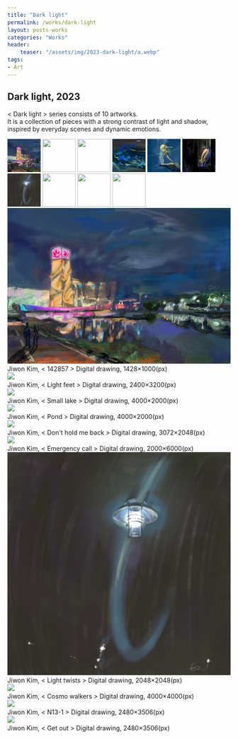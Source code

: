 ```yaml
---
title: "Dark light"
permalink: /works/dark-light
layout: posts-works
categories: "Works"
header:
    teaser: "/assets/img/2023-dark-light/a.webp"
tags:
- Art
--- 
```


## Dark light, 2023
< Dark light > series consists of 10 artworks.  
It is a collection of pieces with a strong contrast of light and shadow, inspired by everyday scenes and dynamic emotions.

<section>
    <div class="carousel">
        <div class="carousel__thumbnails">
            <a href="#slide1"><img src="/assets/img/2023-dark-light/za.webp" width="75" height="75"></a>
            <a href="#slide2"><img src="/assets/img/2023-dark-light/zb.webp" width="75" height="75"></a>
            <a href="#slide3"><img src="/assets/img/2023-dark-light/zc.webp" width="75" height="75"></a>
            <a href="#slide4"><img src="/assets/img/2023-dark-light/zd.webp" width="75" height="75"></a>
            <a href="#slide5"><img src="/assets/img/2023-dark-light/ze.webp" width="75" height="75"></a>
            <a href="#slide6"><img src="/assets/img/2023-dark-light/zf.webp" width="75" height="75"></a>
            <a href="#slide7"><img src="/assets/img/2023-dark-light/zg.webp" width="75" height="75"></a>
            <a href="#slide8"><img src="/assets/img/2023-dark-light/zh.webp" width="75" height="75"></a>
            <a href="#slide9"><img src="/assets/img/2023-dark-light/zi.webp" width="75" height="75"></a>
            <a href="#slide10"><img src="/assets/img/2023-dark-light/zj.webp" width="75" height="75"></a>
        </div>
        <div class="carousel__slides">
            <div class="carousel__slide" id="slide1">
                <img src= "/assets/img/2023-dark-light/a.webp" loading="lazy">
                <figcaption>Jiwon Kim, < 142857 > Digital drawing, 1428×1000(px)</figcaption>
            </div>
            <div class="carousel__slide" id="slide2">
                <img src="/assets/img/2023-dark-light/b.webp" loading="lazy">
                <figcaption>Jiwon Kim, < Light feet > Digital drawing, 2400×3200(px)</figcaption>
            </div>
            <div class="carousel__slide" id="slide3">
                <img src="/assets/img/2023-dark-light/c.webp" loading="lazy">
                <figcaption>Jiwon Kim, < Small lake > Digital drawing, 4000×2000(px)</figcaption>
            </div>
            <div class="carousel__slide" id="slide4">
                <img src="/assets/img/2023-dark-light/d.webp" loading="lazy">
                <figcaption>Jiwon Kim, < Pond > Digital drawing, 4000×2000(px)</figcaption>
            </div>
            <div class="carousel__slide" id="slide5">
                <img src="/assets/img/2023-dark-light/e.webp" loading="lazy">
                <figcaption>Jiwon Kim, < Don't hold me back > Digital drawing, 3072×2048(px)</figcaption>
            </div>
            <div class="carousel__slide" id="slide6">
                <img src="/assets/img/2023-dark-light/f.webp" loading="lazy">
                <figcaption>Jiwon Kim, < Emergency call > Digital drawing, 2000×6000(px)</figcaption>
            </div>
             <div class="carousel__slide" id="slide7">
                <img src="/assets/img/2023-dark-light/g.webp" loading="lazy">
                <figcaption>Jiwon Kim, < Light twists > Digital drawing, 2048×2048(px)</figcaption>
            </div>
             <div class="carousel__slide" id="slide8">
                <img src="/assets/img/2023-dark-light/h.webp" loading="lazy">
                <figcaption>Jiwon Kim, < Cosmo walkers > Digital drawing, 4000×4000(px)</figcaption>
            </div>
             <div class="carousel__slide" id="slide9">
                <img src="/assets/img/2023-dark-light/i.webp" loading="lazy">
                <figcaption>Jiwon Kim, < N13-1 > Digital drawing, 2480×3506(px)</figcaption>
            </div>
             <div class="carousel__slide" id="slide10">
                <img src="/assets/img/2023-dark-light/j.webp" loading="lazy">
                <figcaption>Jiwon Kim, < Get out > Digital drawing, 2480×3506(px)</figcaption>
            </div>
        </div>
    </div>
</section>
